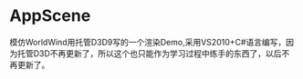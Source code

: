 AppScene
========

模仿WorldWind用托管D3D9写的一个渲染Demo,采用VS2010+C#语言编写，因为托管D3D不再更新了，所以这个也只能作为学习过程中练手的东西了，以后不再更新了。
